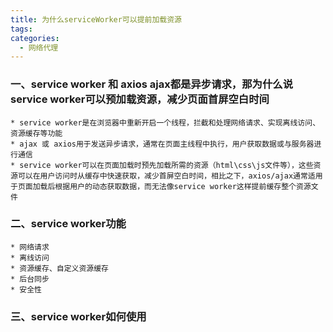 ```yaml
---
title: 为什么serviceWorker可以提前加载资源
tags:
categories:
  - 网络代理
---
```


### 一、service worker 和 axios ajax都是异步请求，那为什么说service worker可以预加载资源，减少页面首屏空白时间

    * service worker是在浏览器中重新开启一个线程，拦截和处理网络请求、实现离线访问、资源缓存等功能
    * ajax 或 axios用于发送异步请求，通常在页面主线程中执行，用户获取数据或与服务器进行通信
    * service worker可以在页面加载时预先加载所需的资源（html\css\js文件等），这些资源可以在用户访问时从缓存中快速获取，减少首屏空白时间，相比之下，axios/ajax通常适用于页面加载后根据用户的动态获取数据，而无法像service worker这样提前缓存整个资源文件

### 二、service worker功能

    * 网络请求
    * 离线访问
    * 资源缓存、自定义资源缓存
    * 后台同步
    * 安全性

### 三、service worker如何使用
